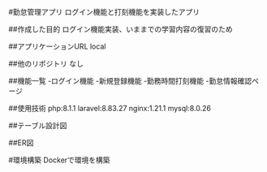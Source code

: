 #勤怠管理アプリ
ログイン機能と打刻機能を実装したアプリ

##作成した目的
ログイン機能実装、いままでの学習内容の復習のため

##アプリケーションURL
local

##他のリポジトリ
なし

##機能一覧
-ログイン機能
-新規登録機能
-勤務時間打刻機能
-勤怠情報確認ページ

##使用技術
php:8.1.1
laravel:8.83.27
nginx:1.21.1
mysql:8.0.26

##テーブル設計図


##ER図

#環境構築
Dockerで環境を構築
